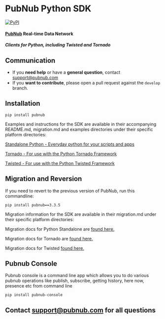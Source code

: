 # PubNub Python SDK

[![PyPI](https://img.shields.io/pypi/v/pubnub.svg)](http://github.com/pubnub/python)

#### [PubNub](http://www.pubnub.com) Real-time Data Network
##### Clients for Python, including Twisted and Tornado

## Communication
- If you **need help** or have a **general question**, contact <support@pubnub.com>
- If you **want to contribute**, please open a pull request against the `develop` branch.

## Installation
```
pip install pubnub
```
Examples and instructions for the SDK are available in their accompanying README.md, migration.md and examples directories under their specific platform directories:

[Standalone Python - Everyday python for your scripts and apps](python)

[Tornado - For use with the Python Tornado Framework](python-tornado)

[Twisted - For use with the Python Twisted Framework](python-twisted)

## Migration and Reversion
If you need to revert to the previous version of PubNub, run this commandline:

```
pip install pubnub==3.3.5
```

Migration information for the SDK are available in their migration.md under their specific platform directories:

Migration docs for Python Standalone are [found here.](python/migration.md)

Migration docs for Tornado are [found here.](python-tornado/migration.md)

Migration docs for Twisted [found here.](python-twisted/migration.md)

## Pubnub Console
Pubnub console is a command line app which allows you to do various
pubnub operations like publish, subscribe, getting history, here now,
presence etc from command line

```
pip install pubnub-console
```

## Contact support@pubnub.com for all questions
